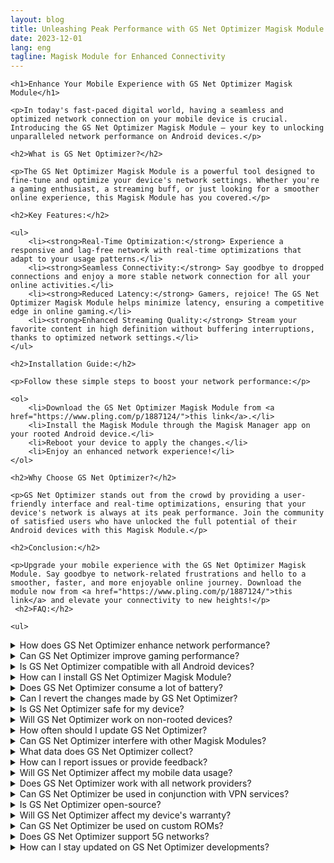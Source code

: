 ```yaml
---
layout: blog
title: Unleashing Peak Performance with GS Net Optimizer Magisk Module
date: 2023-12-01
lang: eng
tagline: Magisk Module for Enhanced Connectivity
---
```



<html>

<head>
    <title>GS Net Optimizer Magisk Module</title>
    <!-- Add your SEO-friendly meta tags here -->
</head>

<body>

    <h1>Enhance Your Mobile Experience with GS Net Optimizer Magisk Module</h1>

    <p>In today's fast-paced digital world, having a seamless and optimized network connection on your mobile device is crucial. Introducing the GS Net Optimizer Magisk Module – your key to unlocking unparalleled network performance on Android devices.</p>

    <h2>What is GS Net Optimizer?</h2>

    <p>The GS Net Optimizer Magisk Module is a powerful tool designed to fine-tune and optimize your device's network settings. Whether you're a gaming enthusiast, a streaming buff, or just looking for a smoother online experience, this Magisk Module has you covered.</p>

    <h2>Key Features:</h2>

    <ul>
        <li><strong>Real-Time Optimization:</strong> Experience a responsive and lag-free network with real-time optimizations that adapt to your usage patterns.</li>
        <li><strong>Seamless Connectivity:</strong> Say goodbye to dropped connections and enjoy a more stable network connection for all your online activities.</li>
        <li><strong>Reduced Latency:</strong> Gamers, rejoice! The GS Net Optimizer Magisk Module helps minimize latency, ensuring a competitive edge in online gaming.</li>
        <li><strong>Enhanced Streaming Quality:</strong> Stream your favorite content in high definition without buffering interruptions, thanks to optimized network settings.</li>
    </ul>

    <h2>Installation Guide:</h2>

    <p>Follow these simple steps to boost your network performance:</p>

    <ol>
        <li>Download the GS Net Optimizer Magisk Module from <a href="https://www.pling.com/p/1887124/">this link</a>.</li>
        <li>Install the Magisk Module through the Magisk Manager app on your rooted Android device.</li>
        <li>Reboot your device to apply the changes.</li>
        <li>Enjoy an enhanced network experience!</li>
    </ol>

    <h2>Why Choose GS Net Optimizer?</h2>

    <p>GS Net Optimizer stands out from the crowd by providing a user-friendly interface and real-time optimizations, ensuring that your device's network is always at its peak performance. Join the community of satisfied users who have unlocked the full potential of their Android devices with this Magisk Module.</p>

    <h2>Conclusion:</h2>

    <p>Upgrade your mobile experience with the GS Net Optimizer Magisk Module. Say goodbye to network-related frustrations and hello to a smoother, faster, and more enjoyable online journey. Download the module now from <a href="https://www.pling.com/p/1887124/">this link</a> and elevate your connectivity to new heights!</p>
     <h2>FAQ:</h2>

    <ul>

<!--[ Accordion start ]-->
<div class='showH' itemscope='' itemtype='https://schema.org/FAQPage'>

  <!-- FAQ 1 -->
  <details class='ac' itemscope='' itemprop='mainEntity' itemtype='https://schema.org/Question'>
    <summary itemprop='name'>How does GS Net Optimizer enhance network performance?</summary>
    <div class='aC' itemscope='' itemprop='acceptedAnswer' itemtype='https://schema.org/Answer'>
      <p itemprop='text'>GS Net Optimizer works by implementing real-time optimizations, adapting to your usage patterns for a more responsive and lag-free network experience.</p>
    </div>
  </details>

  <!-- FAQ 2 -->
  <details class='ac alt' itemscope='' itemprop='mainEntity' itemtype='https://schema.org/Question'>
    <summary itemprop='name'>Can GS Net Optimizer improve gaming performance?</summary>
    <div class='aC' itemscope='' itemprop='acceptedAnswer' itemtype='https://schema.org/Answer'>
      <p itemprop='text'>Absolutely! GS Net Optimizer minimizes latency, providing a competitive edge for online gaming enthusiasts.</p>
    </div>
  </details>

  <!-- FAQ 3 -->
  <details class='ac' itemscope='' itemprop='mainEntity' itemtype='https://schema.org/Question'>
    <summary itemprop='name'>Is GS Net Optimizer compatible with all Android devices?</summary>
    <div class='aC' itemscope='' itemprop='acceptedAnswer' itemtype='https://schema.org/Answer'>
      <p itemprop='text'>Yes, GS Net Optimizer is designed to be compatible with a wide range of Android devices, ensuring broad accessibility.</p>
    </div>
  </details>

  <!-- FAQ 4 -->
  <details class='ac alt' itemscope='' itemprop='mainEntity' itemtype='https://schema.org/Question'>
    <summary itemprop='name'>How can I install GS Net Optimizer Magisk Module?</summary>
    <div class='aC' itemscope='' itemprop='acceptedAnswer' itemtype='https://schema.org/Answer'>
      <p itemprop='text'>Simply download the module from the provided link, install it through Magisk Manager, and reboot your device to apply the changes.</p>
    </div>
  </details>

  <!-- FAQ 5 -->
  <details class='ac' itemscope='' itemprop='mainEntity' itemtype='https://schema.org/Question'>
    <summary itemprop='name'>Does GS Net Optimizer consume a lot of battery?</summary>
    <div class='aC' itemscope='' itemprop='acceptedAnswer' itemtype='https://schema.org/Answer'>
      <p itemprop='text'>No, GS Net Optimizer is designed to optimize network performance without significantly impacting battery life.</p>
    </div>
  </details>

  <!-- FAQ 6 -->
  <details class='ac alt' itemscope='' itemprop='mainEntity' itemtype='https://schema.org/Question'>
    <summary itemprop='name'>Can I revert the changes made by GS Net Optimizer?</summary>
    <div class='aC' itemscope='' itemprop='acceptedAnswer' itemtype='https://schema.org/Answer'>
      <p itemprop='text'>Yes, you can easily disable or uninstall the GS Net Optimizer Magisk Module through Magisk Manager.</p>
    </div>
  </details>

  <!-- FAQ 7 -->
  <details class='ac' itemscope='' itemprop='mainEntity' itemtype='https://schema.org/Question'>
    <summary itemprop='name'>Is GS Net Optimizer safe for my device?</summary>
    <div class='aC' itemscope='' itemprop='acceptedAnswer' itemtype='https://schema.org/Answer'>
      <p itemprop='text'>Yes, GS Net Optimizer is developed with a focus on safety, and it undergoes thorough testing to ensure it doesn't harm your device.</p>
    </div>
  </details>

  <!-- FAQ 8 -->
  <details class='ac alt' itemscope='' itemprop='mainEntity' itemtype='https://schema.org/Question'>
    <summary itemprop='name'>Will GS Net Optimizer work on non-rooted devices?</summary>
    <div class='aC' itemscope='' itemprop='acceptedAnswer' itemtype='https://schema.org/Answer'>
      <p itemprop='text'>No, GS Net Optimizer requires a rooted device with Magisk installed for optimal functionality.</p>
    </div>
  </details>

  <!-- FAQ 9 -->
  <details class='ac' itemscope='' itemprop='mainEntity' itemtype='https://schema.org/Question'>
    <summary itemprop='name'>How often should I update GS Net Optimizer?</summary>
    <div class='aC' itemscope='' itemprop='acceptedAnswer' itemtype='https://schema.org/Answer'>
      <p itemprop='text'>It's recommended to check for updates periodically and install the latest version to benefit from improvements and new features.</p>
    </div>
  </details>

  <!-- FAQ 10 -->
  <details class='ac alt' itemscope='' itemprop='mainEntity' itemtype='https://schema.org/Question'>
    <summary itemprop='name'>Can GS Net Optimizer interfere with other Magisk Modules?</summary>
    <div class='aC' itemscope='' itemprop='acceptedAnswer' itemtype='https://schema.org/Answer'>
      <p itemprop='text'>Compatibility is generally ensured, but it's advisable to check for any known conflicts with other Magisk Modules.</p>
    </div>
  </details>

  <!-- FAQ 11 -->
  <details class='ac' itemscope='' itemprop='mainEntity' itemtype='https://schema.org/Question'>
    <summary itemprop='name'>What data does GS Net Optimizer collect?</summary>
    <div class='aC' itemscope='' itemprop='acceptedAnswer' itemtype='https://schema.org/Answer'>
      <p itemprop='text'>GS Net Optimizer doesn't collect personal data. It focuses solely on optimizing network performance without compromising user privacy.</p>
    </div>
  </details>

  <!-- FAQ 12 -->
  <details class='ac alt' itemscope='' itemprop='mainEntity' itemtype='https://schema.org/Question'>
    <summary itemprop='name'>How can I report issues or provide feedback?</summary>
    <div class='aC' itemscope='' itemprop='acceptedAnswer' itemtype='https://schema.org/Answer'>
      <p itemprop='text'>You can report issues or share feedback through the official support channels provided by the developer.</p>
    </div>
  </details>

  <!-- FAQ 13 -->
  <details class='ac' itemscope='' itemprop='mainEntity' itemtype='https://schema.org/Question'>
    <summary itemprop='name'>Will GS Net Optimizer affect my mobile data usage?</summary>
    <div class='aC' itemscope='' itemprop='acceptedAnswer' itemtype='https://schema.org/Answer'>
      <p itemprop='text'>GS Net Optimizer aims to optimize your network without significantly impacting your mobile data usage.</p>
    </div>
  </details>

  <!-- FAQ 14 -->
  <details class='ac alt' itemscope='' itemprop='mainEntity' itemtype='https://schema.org/Question'>
    <summary itemprop='name'>Does GS Net Optimizer work with all network providers?</summary>
    <div class='aC' itemscope='' itemprop='acceptedAnswer' itemtype='https://schema.org/Answer'>
      <p itemprop='text'>Yes, GS Net Optimizer is designed to enhance network performance irrespective of your network provider.</p>
    </div>
  </details>

  <!-- FAQ 15 -->
  <details class='ac' itemscope='' itemprop='mainEntity' itemtype='https://schema.org/Question'>
    <summary itemprop='name'>Can GS Net Optimizer be used in conjunction with VPN services?</summary>
    <div class='aC' itemscope='' itemprop='acceptedAnswer' itemtype='https://schema.org/Answer'>
      <p itemprop='text'>Yes, GS Net Optimizer can complement VPN services, providing a more optimized and secure network experience.</p>
    </div>
  </details>

  <!-- FAQ 16 -->
  <details class='ac alt' itemscope='' itemprop='mainEntity' itemtype='https://schema.org/Question'>
    <summary itemprop='name'>Is GS Net Optimizer open-source?</summary>
    <div class='aC' itemscope='' itemprop='acceptedAnswer' itemtype='https://schema.org/Answer'>
      <p itemprop='text'>As of now, GS Net Optimizer is not open-source, but the developer may release the source code in the future.</p>
    </div>
  </details>

  <!-- FAQ 17 -->
  <details class='ac' itemscope='' itemprop='mainEntity' itemtype='https://schema.org/Question'>
    <summary itemprop='name'>Will GS Net Optimizer affect my device's warranty?</summary>
    <div class='aC' itemscope='' itemprop='acceptedAnswer' itemtype='https://schema.org/Answer'>
      <p itemprop='text'>Using GS Net Optimizer generally doesn't void your device's warranty, but it's advisable to check your device manufacturer's policies.</p>
    </div>
  </details>

  <!-- FAQ 18 -->
  <details class='ac alt' itemscope='' itemprop='mainEntity' itemtype='https://schema.org/Question'>
    <summary itemprop='name'>Can GS Net Optimizer be used on custom ROMs?</summary>
    <div class='aC' itemscope='' itemprop='acceptedAnswer' itemtype='https://schema.org/Answer'>
      <p itemprop='text'>Yes, GS Net Optimizer is compatible with various custom ROMs, providing an enhanced network experience on custom firmware.</p>
    </div>
  </details>

  <!-- FAQ 19 -->
  <details class='ac' itemscope='' itemprop='mainEntity' itemtype='https://schema.org/Question'>
    <summary itemprop='name'>Does GS Net Optimizer support 5G networks?</summary>
    <div class='aC' itemscope='' itemprop='acceptedAnswer' itemtype='https://schema.org/Answer'>
      <p itemprop='text'>Yes, GS Net Optimizer is designed to optimize network performance on both 4G and 5G networks.</p>
    </div>
  </details>

  <!-- FAQ 20 -->
  <details class='ac alt' itemscope='' itemprop='mainEntity' itemtype='https://schema.org/Question'>
    <summary itemprop='name'>How can I stay updated on GS Net Optimizer developments?</summary>
    <div class='aC' itemscope='' itemprop='acceptedAnswer' itemtype='https://schema.org/Answer'>
      <p itemprop='text'>Stay informed about GS Net Optimizer updates and announcements by regularly checking the official channels provided by the developer.</p>
    </ul>
    </div>
  </details>

</div>


